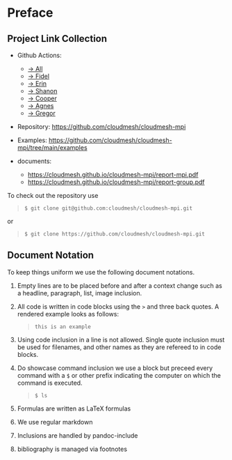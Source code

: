 # Preface

## Project Link Collection

* Github Actions:

  * [-> All](https://github.com/cloudmesh/cloudmesh-mpi/projects/1)
  * [-> Fidel](https://github.com/cloudmesh/cloudmesh-mpi/projects/1?card_filter_query=assignee%3Aflealc)
  * [-> Erin](https://github.com/cloudmesh/cloudmesh-mpi/projects/1?card_filter_query=assignee%3Aeselige)
  * [-> Shanon](https://github.com/cloudmesh/cloudmesh-mpi/projects/1?card_filter_query=assignee%3Ashankerr) 
  * [-> Cooper](https://github.com/cloudmesh/cloudmesh-mpi/projects/1?card_filter_query=assignee%3Acoopyoung) 
  * [-> Agnes](https://github.com/cloudmesh/cloudmesh-mpi/projects/1?card_filter_query=assignee%3Ashekinah-lungu)
  * [-> Gregor](https://github.com/cloudmesh/cloudmesh-mpi/projects/1?card_filter_query=assignee%3Alaszewsk)

* Repository: <https://github.com/cloudmesh/cloudmesh-mpi>
* Examples: <https://github.com/cloudmesh/cloudmesh-mpi/tree/main/examples>
* documents: 
  * <https://cloudmesh.github.io/cloudmesh-mpi/report-mpi.pdf>
  * <https://cloudmesh.github.io/cloudmesh-mpi/report-group.pdf>

To check out the repository use 
  
> ```
> $ git clone git@github.com:cloudmesh/cloudmesh-mpi.git
> ```
  
or 
  
> ```
> $ git clone https://github.com/cloudmesh/cloudmesh-mpi.git
> ```




## Document Notation

To keep things uniform we use the following document notations.

1. Empty lines are to be placed before and after a context change such
   as a headline, paragraph, list, image inclusion.

2. All code is written in code blocks using the `>` and three back
   quotes. A rendered example looks as follows:

   > ```
   > this is an example
   > ```

3. Using code inclusion in a line is not allowed. Single quote
   inclusion must be used for filenames, and other names as they are
   refereed to in code blocks.

4. Do showcase command inclusion we use a block but preceed every command 
   with a `$` or other prefix indicating the computer on which the command 
   is executed. 
   
   > ```
   > $ ls 
   > ```
   
5. Formulas are written as LaTeX formulas

6. We use regular markdown

7. Inclusions are handled by pandoc-include

8. bibliography is managed via footnotes

